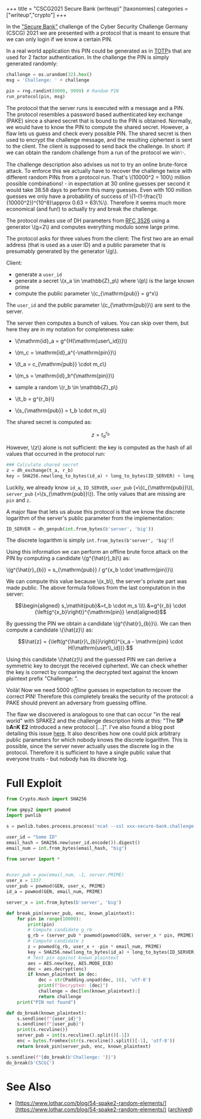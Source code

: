+++
title = "CSCG2021 Secure Bank (writeup)"
[taxonomies]
categories = ["writeup","crypto"]
+++

In the ["Secure Bank"](https://earth.cscg.live/tasks/secure-bank) challenge of the Cyber Security Challenge Germany (CSCG) 2021
we are presented with a protocol that is meant to ensure that
we can only login if we know a certain PIN.

In a real world application this PIN could be generated as in [TOTP](https://en.wikipedia.org/wiki/Time-based_One-Time_Password)s that are used for 2 factor authentication.
In the challenge the PIN is simply generated randomly:

```python
challenge = os.urandom(32).hex()
msg = 'Challenge: ' + challenge

pin = rng.randint(0000, 9999) # Random PIN
run_protocol(pin, msg)
```

The protocol that the server runs is executed with a message and a PIN.
The protocol resembles a password based authenticated key exchange (PAKE) 
since a shared secret that is bound to the PIN is obtained.
Normally, we would have to know the PIN to compute the shared secret.
However, a flaw lets us guess and check every possible PIN.
The shared secret is then used to encrypt the challenge message,
and the resulting ciphertext is sent to the client.
The client is supposed to send back the challenge.
In short: if we can obtain the random challenge from a run of the protocol we win✨.

The challenge description also advises us not to try an online brute-force attack.
To enforce this we actually have to recover the challenge twice with different random PINs from a protocol run.
That's \\(10000^2 = 100\\) million possible combinations! - in expectation at 30 online guesses per second it would take 38.58 days to perform this many guesses. Even with 100 million guesses we only have a
probability of success of \\(1-(1-\frac{1}{10000^2})^{10^8}\approx 0.63 = 63\\%\\).
Therefore it seems much more economical (and fun!) to actually try and break the challenge.

The protocol makes use of DH parameters from [RFC 3526](https://www.ietf.org/rfc/rfc3526.txt)
using a generator \\(g=2\\) and computes everything modulo some large prime.

The protocol asks for three values from the client:
The first two are an email address (that is used as a user ID) and a public parameter
that is presumably generated by the generator \\(g\\).

Client:
- generate a `user_id`
- generate a secret \\(x_a \in \mathbb{Z}_p\\) where \\(p\\) is the large known prime
- compute the public parameter \\(c_{\mathrm{pub}} = g^x\\)

The `user_id` and the public parameter \\(c_{\mathrm{pub}}\\) are sent to the server.

The server then computes a bunch of values.
You can skip over them, but here they are in my notation for completeness sake:

- \\(\mathrm{id}_a = g^{H(\mathrm{user\\_id})}\\)
- \\(m_c = \mathrm{id}_a^{-\mathrm{pin}}\\)
- \\(t_a = c_{\mathrm{pub}} \cdot m_c\\)

- \\(m_s = \mathrm{id}_b^{\mathrm{pin}}\\)
- sample a random \\(r_b \in \mathbb{Z}_p\\)
- \\(t_b = g^{r_b}\\)
- \\(s_{\mathrm{pub}} = t_b \cdot m_s\\)

The shared secret is computed as:

$$z = t_a^{r_b}$$

However, \\(z\\) alone is not sufficient:
the key is computed as the hash of all values that occurred in the protocol run:

```python
### Calculate shared secret
z = dh_exchange(t_a, r_b)
key = SHA256.new(long_to_bytes(id_a) + long_to_bytes(ID_SERVER) + long_to_bytes(user_pub) + long_to_bytes(server_pub) + long_to_bytes(pin) + long_to_bytes(z)).digest()
```

Luckily, we already know `id_a`, `ID_SERVER`, `user_pub` (=\\(c_{\mathrm{pub}}\\)), `server_pub` (=\\(s_{\mathrm{pub}}\\)).
The only values that are missing are `pin` and `z`.

A major flaw that lets us abuse this protocol is
that we know the discrete logarithm of the server's public
parameter from the implementation:

```python
ID_SERVER = dh_genpub(int.from_bytes(b'server', 'big'))
```

The discrete logarithm is simply `int.from_bytes(b'server', 'big')`!

Using this information we can perform an offline brute force attack on the PIN
by computing a candidate \\(g^{\hat{r}_b}\\) as:

\\(g^{\hat{r}\_{b}} = s\_{\mathrm{pub}} / g^{x_b \cdot \mathrm{pin}}\\)

We can compute this value because \\(x_b\\), the server's private part was made public.
The above formula follows from the last computation in the server: 

$$\begin{aligned}
s_\mathit{pub}&=t_b \cdot m_s \\\\
&=g^{r_b} \cdot {\left(g^{x_b}\right)}^{\mathrm{pin}}
\end{aligned}$$

By guessing the PIN we obtain a candidate \\(g^{\hat{r}\_{b}}\\).
We can then compute a candidate \\(\hat{z}\\) as:

$$\hat{z} = {\left(g^{\hat{r}\_{b}}\right)}^{x_a - \mathrm{pin} \cdot H(\mathrm{user\\_id})}.$$

Using this candidate \\(\hat{z}\\) and the guessed PIN
we can derive a symmetric key to decrypt the received ciphertext.
We can check whether the key is correct by comparing the decrypted text 
against the known plaintext prefix "Challenge: ".

Voilà! Now we need 5000 _offline_ guesses in expectation to recover the correct PIN!
Therefore this completely breaks the security of the protocol:
a PAKE should prevent an adversary from guessing offline.

The flaw we discovered is analogous to one that can occur "in the real world" with SPAKE2
and the challenge description hints at this: "The **SP** b**A**n**K** **E2** introduced a new protocol [...]".
I've also found a blog post detailing this issue [here](https://www.lothar.com/blog/54-spake2-random-elements/).
It also describes how one could pick arbitrary public parameters for which nobody knows the discrete logarithm.
This is possible, since the server never actually uses the discrete log in the protocol.
Therefore it is sufficient to have a single public value that everyone trusts - but nobody has its discrete log.

# Full Exploit

```python
from Crypto.Hash import SHA256

from gmpy2 import powmod
import pwnlib

s = pwnlib.tubes.process.process('ncat --ssl xxx-secure-bank.challenge.broker.cscg.live 31337'.split())

user_id = "Some ID"
email_hash = SHA256.new(user_id.encode()).digest()
email_num = int.from_bytes(email_hash, "big")

from server import *


#user_pub = pow(email_num, -1, server.PRIME)
user_x = 1337
user_pub = powmod(GEN, user_x, PRIME)
id_a = powmod(GEN, email_num, PRIME)

server_x = int.from_bytes(b'server', 'big')

def break_pin(server_pub, enc, known_plaintext):
    for pin in range(10000):
        print(pin)
        # Compute candidate g_rb
        g_rb = (server_pub * powmod(powmod(GEN, server_x * pin, PRIME), -1, PRIME)) % PRIME
        # Compute candidate z
        z = powmod(g_rb, user_x + -pin * email_num, PRIME)
        key = SHA256.new(long_to_bytes(id_a) + long_to_bytes(ID_SERVER) + long_to_bytes(user_pub) + long_to_bytes(server_pub) + long_to_bytes(pin) + long_to_bytes(z)).digest()
        # Test pin against known plaintext
        aes = AES.new(key, AES.MODE_ECB)
        dec = aes.decrypt(enc)
        if known_plaintext in dec:
            dec = str(Padding.unpad(dec, 16), 'utf-8')
            print(f"Decrypted: {dec}")
            challenge = dec[len(known_plaintext):]
            return challenge
    print("PIN not found")

def do_break(known_plaintext):
    s.sendline(f"{user_id}")
    s.sendline(f"{user_pub}")
    print(s.recvline())
    server_pub = int(s.recvline().split()[-1])
    enc = bytes.fromhex(str(s.recvline().split()[-1], 'utf-8'))
    return break_pin(server_pub, enc, known_plaintext)

s.sendline(f"{do_break(b'Challenge: ')}")
do_break(b'CSCG{')
```

# See Also

- [https://www.lothar.com/blog/54-spake2-random-elements/](https://www.lothar.com/blog/54-spake2-random-elements/) ([archived](https://web.archive.org/web/20210226042526/https://www.lothar.com/blog/54-spake2-random-elements/))